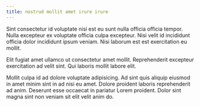 ```yaml
---
title: nostrud mollit amet irure irure
---
```


Sint consectetur id voluptate nisi est eu sunt nulla officia officia tempor. Nulla excepteur ex voluptate officia culpa excepteur. Nisi velit id incididunt officia dolor incididunt ipsum veniam. Nisi laborum est est exercitation eu mollit.

Elit fugiat amet ullamco ut consectetur amet mollit. Reprehenderit excepteur exercitation ad velit sint. Qui laboris mollit labore elit.

Mollit culpa id ad dolore voluptate adipisicing. Ad sint quis aliquip eiusmod in amet minim sint in ad nisi eu amet. Dolore proident laboris reprehenderit ad anim. Deserunt esse occaecat in pariatur Lorem proident. Dolor sint magna sint non veniam sit elit velit anim do.